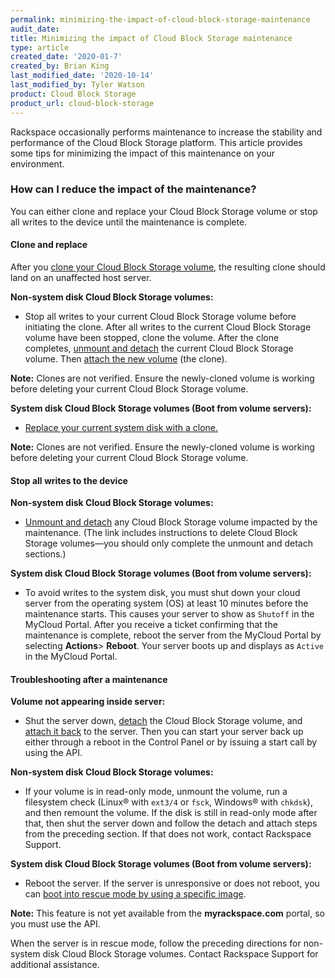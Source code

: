 ```yaml
---
permalink: minimizing-the-impact-of-cloud-block-storage-maintenance
audit_date:
title: Minimizing the impact of Cloud Block Storage maintenance
type: article
created_date: '2020-01-7'
created_by: Brian King
last_modified_date: '2020-10-14'
last_modified_by: Tyler Watson
product: Cloud Block Storage
product_url: cloud-block-storage
---
```


Rackspace occasionally performs maintenance to increase the stability
and performance of the Cloud Block Storage platform. This article provides
some tips for minimizing the impact of this maintenance on your environment.

###  How can I reduce the impact of the maintenance?

You can either clone and replace your Cloud Block Storage volume or stop all writes to the device until the maintenance is complete.

#### Clone and replace

After you [clone your Cloud Block Storage volume](https://support.rackspace.com/how-to/create-a-clone-of-a-cloud-block-storage-volume/), the resulting clone should land on an unaffected host server.

**Non-system disk Cloud Block Storage volumes:**

- Stop all writes to your current Cloud Block Storage volume before initiating the clone. After all writes to the current Cloud Block Storage volume have been stopped, clone the volume. After the clone completes, [unmount and detach](https://support.rackspace.com/how-to/detach-and-delete-cloud-block-storage-volumes/) the current Cloud Block Storage volume. Then [attach the new volume](https://support.rackspace.com/how-to/create-and-attach-a-cloud-block-storage-volume/) (the clone).

**Note:** Clones are not verified. Ensure the newly-cloned volume is working before deleting your current Cloud Block Storage volume.

**System disk Cloud Block Storage volumes (Boot from volume servers):**

- [Replace your current system disk with a clone.](https://support.rackspace.com/how-to/increase-size-of-cloud-boot-from-volume-server-system-disk/)

**Note:** Clones are not verified. Ensure the newly-cloned volume is working before deleting your current Cloud Block Storage volume.

#### Stop all writes to the device

**Non-system disk Cloud Block Storage volumes:**

- [Unmount and detach](https://support.rackspace.com/how-to/detach-and-delete-cloud-block-storage-volumes/) any Cloud Block Storage volume impacted by the maintenance. (The link includes instructions to delete Cloud Block Storage volumes&mdash;you should only complete the unmount and detach sections.)

**System disk Cloud Block Storage volumes (Boot from volume servers):**

- To avoid writes to the system disk, you must shut down your cloud server from the operating system (OS) at least 10 minutes before the maintenance starts. This causes your server to show as `Shutoff` in the MyCloud Portal. After you receive a ticket confirming that the maintenance is complete, reboot the server from the MyCloud Portal by selecting **Actions**> **Reboot**. Your server boots up and displays as `Active` in the MyCloud Portal.

#### Troubleshooting after a maintenance

**Volume not appearing inside server:**

- Shut the server down, [detach](https://support.rackspace.com/how-to/detach-and-delete-cloud-block-storage-volumes/) the Cloud Block Storage volume, and [attach it back](https://support.rackspace.com/how-to/create-and-attach-a-cloud-block-storage-volume/) to the server. Then you can start your server back up either through a reboot in the Control Panel or by issuing a start call by using the API. 

**Non-system disk Cloud Block Storage volumes:**

- If your volume is in read-only mode, unmount the volume, run a filesystem check
(Linux&reg; with `ext3/4` or `fsck`, Windows&reg; with `chkdsk`), and then remount the volume. If the disk is still in read-only mode after that, then shut the server down and follow the detach and attach steps from the preceding section. If that does not work, contact Rackspace Support.

**System disk Cloud Block Storage volumes (Boot from volume servers):**

- Reboot the server. If the server is unresponsive or does not reboot, you can [boot
into rescue mode by using a specific image](https://developer.rackspace.com/docs/cloud-servers/v2/api-reference/svr-basic-operations/#rescue-specified-server).

**Note:** This feature is not yet available from the **myrackspace.com** portal, so you must use the API.

When the server is in rescue mode, follow the preceding directions for non-system disk Cloud Block Storage volumes. Contact Rackspace Support for additional assistance.
